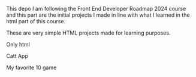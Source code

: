 This depo I am following the Front End Developer Roadmap 2024 course and this part are the initial projects I made in line with what I learned in the html part of this course.

These are very simple HTML projects made for learning purposes.

Only html 

Catt App



My favorite 10 game
